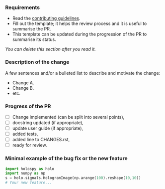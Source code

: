 ### Requirements
* Read the [contributing guidelines](https://github.com/hyperspy/holospy/blob/main/.github/CONTRIBUTING.md).
* Fill out the template; it helps the review process and it is useful to summarise the PR.
* This template can be updated during the progression of the PR to summarise its status. 

*You can delete this section after you read it.*

### Description of the change
A few sentences and/or a bulleted list to describe and motivate the change:
- Change A.
- Change B.
- etc.

### Progress of the PR
- [ ] Change implemented (can be split into several points),
- [ ] docstring updated (if appropriate),
- [ ] update user guide (if appropriate),
- [ ] added tests,
- [ ] added line to CHANGES.rst,
- [ ] ready for review.

### Minimal example of the bug fix or the new feature
```python
import holospy as holo
import numpy as np
s = holo.signals.HologramImage(np.arange(100).reshape(10,10))
# Your new feature...
```


